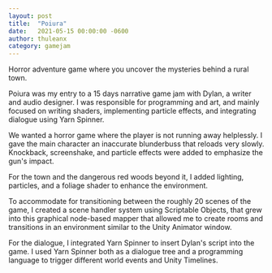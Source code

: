 ```yaml
---
layout: post
title:  "Poiura"
date:   2021-05-15 00:00:00 -0600
author: thuleanx
category: gamejam
---
```


Horror adventure game where you uncover the mysteries behind a rural town.

Poiura was my entry to a 15 days narrative game jam with Dylan, a writer and audio designer. I was responsible for programming and art, and mainly focused on writing shaders, implementing particle effects, and integrating dialogue using Yarn Spinner.

We wanted a horror game where the player is not running away helplessly. I gave the main character an inaccurate blunderbuss that reloads very slowly. Knockback, screenshake, and particle effects were added to emphasize the gun's impact.

For the town and the dangerous red woods beyond it, I added lighting, particles, and a foliage shader to enhance the environment.

To accommodate for transitioning between the roughly 20 scenes of the game, I created a scene handler system using Scriptable Objects, that grew into this graphical node-based mapper that allowed me to create rooms and transitions in an environment similar to the Unity Animator window.

For the dialogue, I integrated Yarn Spinner to insert Dylan's script into the game. I used Yarn Spinner both as a dialogue tree and a programming language to trigger different world events and Unity Timelines.